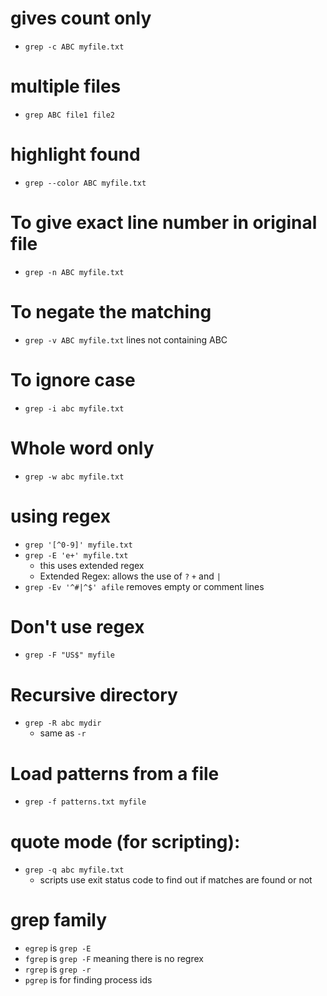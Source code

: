 # gives count only
* `grep -c ABC myfile.txt`

# multiple files
* `grep ABC file1 file2`

# highlight found
* `grep --color ABC myfile.txt`

# To give exact line number in original file
* `grep -n ABC myfile.txt`

# To negate the matching
* `grep -v ABC myfile.txt` lines not containing ABC

# To ignore case
* `grep -i abc myfile.txt`

# Whole word only
* `grep -w abc myfile.txt`

# using regex
* `grep '[^0-9]' myfile.txt`
* `grep -E 'e+' myfile.txt`
  * this uses extended regex
  * Extended Regex: allows the use of `?` `+` and `|`
* `grep -Ev '^#|^$' afile` removes empty or comment lines

# Don't use regex
- `grep -F "US$" myfile`

# Recursive directory
* `grep -R abc mydir`
  * same as `-r`

# Load patterns from a file
* `grep -f patterns.txt myfile`

# quote mode (for scripting):
* `grep -q abc myfile.txt`
  * scripts use exit status code to find out if matches are found or not

# grep family
* `egrep` is `grep -E`
* `fgrep` is `grep -F` meaning there is no regrex
* `rgrep` is `grep -r`
* `pgrep` is for finding process ids
